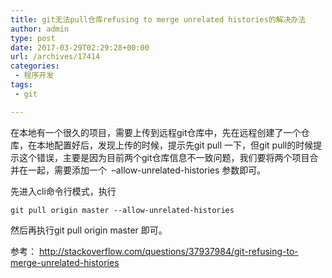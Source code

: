 ```yaml
---
title: git无法pull仓库refusing to merge unrelated histories的解决办法
author: admin
type: post
date: 2017-03-29T02:29:28+00:00
url: /archives/17414
categories:
 - 程序开发
tags:
 - git

---
```

在本地有一个很久的项目，需要上传到远程git仓库中，先在远程创建了一个仓库，在本地配置好后，发现上传的时候，提示先git pull 一下，但git pull的时候提示这个错误，主要是因为目前两个git仓库信息不一致问题，我们要将两个项目合并在一起，需要添加一个  –allow-unrelated-histories 参数即可。

先进入cli命令行模式，执行

```
git pull origin master --allow-unrelated-histories
```

然后再执行git pull origin master 即可。

参考： http://stackoverflow.com/questions/37937984/git-refusing-to-merge-unrelated-histories